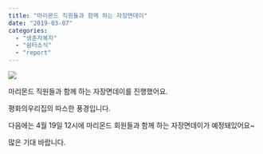 ```yaml
---
title: "마리몬드 직원들과 함께 하는 자장면데이"
date: "2019-03-07"
categories: 
  - "생존자복지"
  - "쉼터소식"
  - "report"
---
```


![](https://womenandwar.net/kr/wp-content/uploads/2019/03/KakaoTalk_20190325_115218834.jpg)

마리몬드 직원들과 함께 하는 자장면데이를 진행했어요.

평화의우리집의 따스한 풍경입니다. 

다음에는 4월 19일 12시에 마리몬드 회원들과 함께 하는 자장면데이가 예정돼있어요~

많은 기대 바랍니다.
